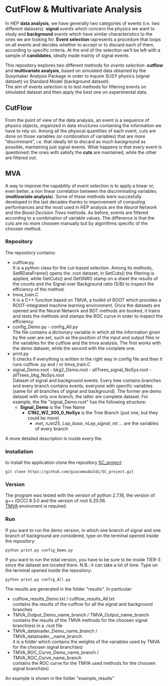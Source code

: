 # CutFlow & Multivariate Analysis

In HEP **data analysis**, we have generally two categories of events (i.e. two different datasets): **signal** *events* which concern the physics we want to study and **background** *events* which have similar characteristics to the ones we are looking for.
**Event selection** rapresents a procedure that loops on all events and decides whether to accept or to discard each of them, according to specific criteria. At the end of the selection we’ll be left with a sample of **candidates**, ideally made mainly of signal events.

This repository explores two different methods for *events selection*: **cutflow** and **multivariate analysis**, based on simulated data obtained by the Susymaker Analysis Package in order to inquire SUSY physics (signal dataset) vs Standard Model (background dataset).  
The aim of events selection is to test methods for filtering events on simulated dataset and then apply the best one on experimental data.


## CutFlow
From the point of view of the data analysis, an event is a sequence of physics objects, organized in data structures containing the information we have to rely on.
Among all the physical quantities of each event, cuts are done on those variables (or combination of variables) that are more ”discriminant”, i.e. that ideally let to discard as much background as possible, mantaining just signal events.
What happens is that every event is questioned: the ones with satisfy the **cuts** are mantained, while the other are filtered out.

## MVA
A way to improve the capability of event selection is to apply a linear or, even better, a non linear correlation between the discriminating variables (**multivariate analysis**). Some of these methods were succesfully developed in the last decades thanks to improvement of computing performances and the most used in HEP analysis are the *Neural Network* and the *Boost Decision Trees* methods. As before, events are filtered according to a combination of variable values. The difference is that the cuts are no more choosen manually but by algorithms specific of the choosen method.


### Repository
The repository contains:
- cutflow.py  
It is a  python class for the cut-based selection. Among its methods, SetRDataFrame() opens the .root dataset; in SetCuts() the filtering is applied, while GetCuts() and GetSNR() stamp on a sheet the results of the counts and the Signal over Background ratio (S/B) to inspect the efficiency of the method. 
- tmva_train.C  
It is a C++ function based on TMVA, a toolkit of ROOT which provides a ROOT-integrated machine learning
environment. Once the datasets are opened and the Neural Network and BDT methods are booked, it trains and tests the methods and stamps the ROC curve in order to inspect the efficiency. 
- config_Demo.py - config_All.py  
The file contains a dictionary variable in which all the information given by the user are set, such as the position of the input and output files or the variables for the cutflow and the tmva analysis.
The first works with the demo dataset, while the second with the complete one.
- print.py  
It checks if everything is written in the right way in config file and then it runs cutflow .py and / or tmva_train.C
- signal_Demo.root - bkg2_Demo.root - allTrees_signal_NoSys.root - allTrees_bkg_NoSys.root  
Dataset of signal and background events. Every tree contains branches and every branch contains events, everyone with specific variables (same for all branches of signal and background). The former are demo dataset with only one branch, the latter are complete dataset. 
For example, the file "signal_Demo.root" has the following structure:
   * **Signal_Demo** is the Tree Name
     * **C1N2_WZ_300_0_NoSys** is the Tree Branch (just one, but they could be more)
       * *met*, *nJet25*, *Lep_base*, *nLep_signal*, *mt* ... are the variables of every branch



A more detailed description is inside every file.

### Installation
to install the application clone the repository [SC_project](https://github.com/giacomoubaldi/SC_project.git):

```
git clone https://github.com/giacomoubaldi/SC_project.git
```

### Version
The program was tested with the version of python 2.7.16, the version of g++ (GCC) 8.3.0 and the version of root 6.20.06.  
[TMVA](https://root.cern/manual/tmva/) enviroment is required.



### Run
If you want to run the demo version, in which one branch of signal and one branch of background are considered, type on the terminal opened inside the repository:

```
python print.py config_Demo.py
```



If you want to run the total version, you have to be sure to be inside TIER-3 since the dataset are located there. N.B.: it can take a lot of time.
Type on the terminal opened inside the repository:

```
python print.py config_All.py
```
The results are generated in the folder "results". In particular:
- cutflow_results_Demo.txt / cutflow_results_All.txt  
contains the results of the cutflow for all the signal and background branches
- TMVA_Output_Demo_name_branch / TMVA_Output_name_branch  
contains the results of the TMVA methods for the choosen signal branch(es) in a .root file
- TMVA_dataloader_Demo_name_branch / TMVA_dataloader__name_branch  
it is a folder which contains the weights of the variables used by TMVA for the choosen signal branch(es)
- TMVA_ROC_Curve_Demo_name_branch / TMVA_ROC_Curve_name_branch  
contains the ROC curve for the TMVA used methods for the choosen signal branch(es)

An example is shown in the folder "example_results"
